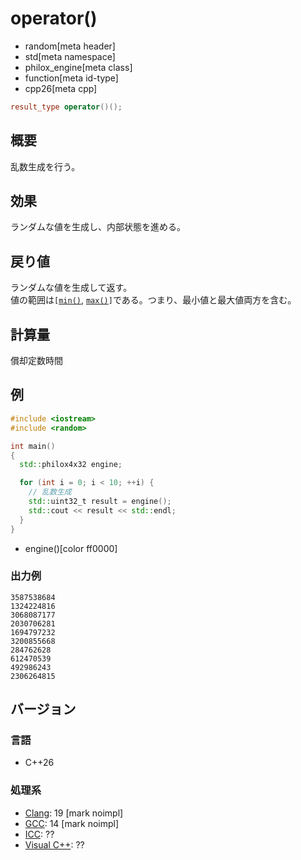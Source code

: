 # operator()
* random[meta header]
* std[meta namespace]
* philox_engine[meta class]
* function[meta id-type]
* cpp26[meta cpp]

```cpp
result_type operator()();
```

## 概要
乱数生成を行う。


## 効果
ランダムな値を生成し、内部状態を進める。


## 戻り値
ランダムな値を生成して返す。  
値の範囲は`[`[`min()`](min.md), [`max()`](max.md)`]`である。つまり、最小値と最大値両方を含む。


## 計算量
償却定数時間


## 例
```cpp example
#include <iostream>
#include <random>

int main()
{
  std::philox4x32 engine;

  for (int i = 0; i < 10; ++i) {
    // 乱数生成
    std::uint32_t result = engine();
    std::cout << result << std::endl;
  }
}
```
* engine()[color ff0000]

### 出力例
```
3587538684
1324224816
3068087177
2030706281
1694797232
3200855668
284762628
612470539
492986243
2306264815
```

## バージョン
### 言語
- C++26

### 処理系
- [Clang](/implementation.md#clang): 19 [mark noimpl]
- [GCC](/implementation.md#gcc): 14 [mark noimpl]
- [ICC](/implementation.md#icc): ??
- [Visual C++](/implementation.md#visual_cpp): ??
